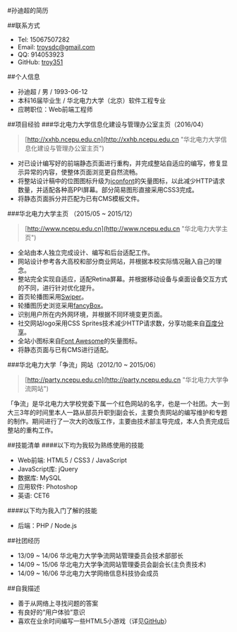 #孙迪超的简历

##联系方式
* Tel: 15067507282
* Email: troysdc@gmail.com
* QQ: 914053923
* GitHub: [troy351](https://github.com/troy351)

##个人信息
* 孙迪超 / 男 / 1993-06-12
* 本科16届毕业生 / 华北电力大学（北京）软件工程专业
* 应聘职位：Web前端工程师

##项目经验
###华北电力大学信息化建设与管理办公室主页（2016/04）
>[http://xxhb.ncepu.edu.cn](http://xxhb.ncepu.edu.cn "华北电力大学信息化建设与管理办公室主页")

* 对已设计编写好的前端静态页面进行重构，并完成整站自适应的编写，修复显示异常的内容，使整体页面浏览更自然流畅。
* 将整站设计稿中的位图图标升级为[iconfont](http://www.iconfont.cn/)的矢量图标，以此减少HTTP请求数量，并适配各种高PPI屏幕。部分简易图形直接采用CSS3完成。
* 将静态页面拆分并匹配为已有CMS模板文件。

###华北电力大学主页 （2015/05 ~ 2015/12）
>[http://www.ncepu.edu.cn](http://www.ncepu.edu.cn "华北电力大学主页")

* 全站由本人独立完成设计、编写和后台适配工作。
* 网站设计参考各大高校和部分商业网站，并根据本校实际情况融入自己的理念。
* 整站完全实现自适应，适配Retina屏幕。并根据移动设备与桌面设备交互方式的不同，进行针对优化提升。
* 首页轮播图采用[Swiper](http://idangero.us/swiper/)。
* 轮播图历史浏览采用[fancyBox](http://fancyapps.com/fancybox/)。
* 识别用户所在内外网环境，并根据不同环境变更页面。
* 社交网站logo采用CSS Sprites技术减少HTTP请求数，分享功能来自[百度分享](http://share.baidu.com/)。
* 全站小图标来自[Font Awesome](http://fontawesome.io/)的矢量图标。
* 将静态页面与已有CMS进行适配。

###华北电力大学「争流」网站（2012/10 ~ 2015/06）
>[http://party.ncepu.edu.cn](http://party.ncepu.edu.cn "华北电力大学争流网站")

「争流」是华北电力大学校党委下属一个红色网站的名字，也是一个社团。大一到大三3年的时间里本人一路从部员升职到副会长，主要负责网站的编写维护和专题的制作。期间进行了一次大的改版工作，主要由技术部主导完成，本人负责完成后整站的重构工作。

##技能清单
####以下均为我较为熟练使用的技能

* Web前端: HTML5 / CSS3 / JavaScript
* JavaScript库: jQuery
* 数据库: MySQL 
* 应用软件: Photoshop
* 英语: CET6

####以下均为我入门了解的技能

* 后端：PHP / Node.js

##社团经历
* 13/09 ~ 14/06 华北电力大学争流网站管理委员会技术部部长
* 14/09 ~ 15/06 华北电力大学争流网站管理委员会副会长(主负责技术)
* 14/09 ~ 16/06 华北电力大学网络信息科技协会成员

##自我描述
* 善于从网络上寻找问题的答案
* 有良好的“用户体验”意识
* 喜欢在业余时间编写一些HTML5小游戏（详见[GitHub](https://github.com/troy351)）
